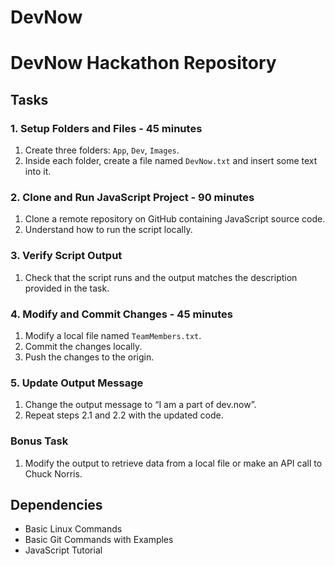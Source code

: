 # DevNow
# DevNow Hackathon Repository

## Tasks

### 1. Setup Folders and Files - 45 minutes
1. Create three folders: `App`, `Dev`, `Images`.
2. Inside each folder, create a file named `DevNow.txt` and insert some text into it.

### 2. Clone and Run JavaScript Project - 90 minutes
1. Clone a remote repository on GitHub containing JavaScript source code.
2. Understand how to run the script locally.

### 3. Verify Script Output
1. Check that the script runs and the output matches the description provided in the task.

### 4. Modify and Commit Changes - 45 minutes
1. Modify a local file named `TeamMembers.txt`.
2. Commit the changes locally.
3. Push the changes to the origin.

### 5. Update Output Message
1. Change the output message to “I am a part of dev.now”.
2. Repeat steps 2.1 and 2.2 with the updated code.

### Bonus Task
1. Modify the output to retrieve data from a local file or make an API call to Chuck Norris.

## Dependencies

- Basic Linux Commands
- Basic Git Commands with Examples
- JavaScript Tutorial

